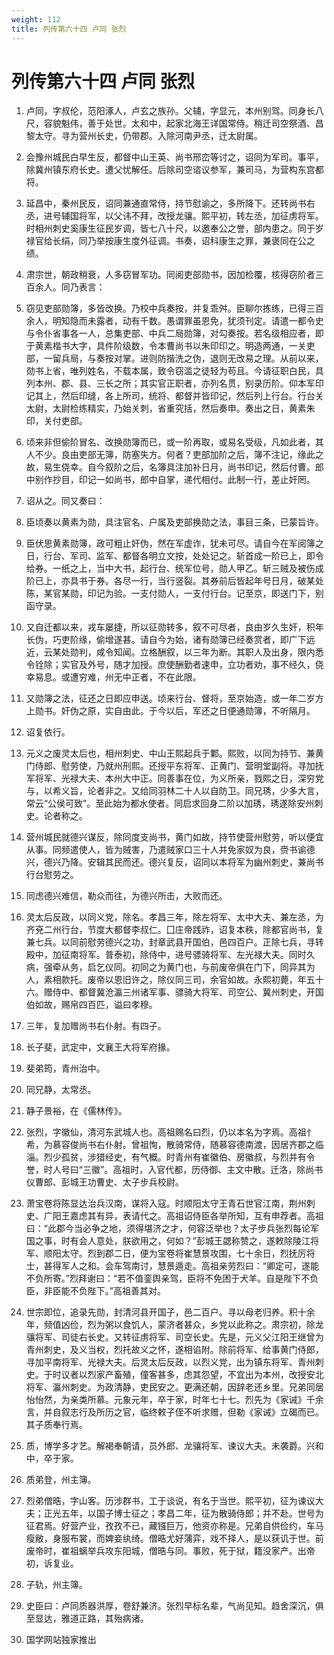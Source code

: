 ```yaml
---
weight: 112
title: 列传第六十四 卢同 张烈
---
```


# 列传第六十四 卢同 张烈

1. <span id="列传第六十四_卢同_张烈-1"></span>
卢同，字叔伦，范阳涿人，卢玄之族孙。父辅，字显元，本州别驾。同身长八尺，容貌魁伟，善于处世。太和中，起家北海王详国常侍。稍迁司空祭酒、昌黎太守。寻为营州长史，仍带郡。入除河南尹丞，迁太尉属。

2. <span id="列传第六十四_卢同_张烈-2"></span>
会豫州城民白早生反，都督中山王英、尚书邢峦等讨之，诏同为军司。事平，除冀州镇东府长史。遭父忧解任。后除司空谘议参军，兼司马，为营构东宫都将。

3. <span id="列传第六十四_卢同_张烈-3"></span>
延昌中，秦州民反，诏同兼通直常侍，持节慰谕之，多所降下。还转尚书右丞，进号辅国将军，以父讳不拜，改授龙骧。熙平初，转左丞，加征虏将军。时相州刺史奚康生征民岁调，皆七八十尺，以邀奉公之誉，部内患之。同于岁禄官给长绢，同乃举按康生度外征调。书奏，诏科康生之罪，兼褒同在公之绩。

4. <span id="列传第六十四_卢同_张烈-4"></span>
肃宗世，朝政稍衰，人多窃冒军功。同阅吏部勋书，因加检覆，核得窃阶者三百余人。同乃表言：

5. <span id="列传第六十四_卢同_张烈-5"></span>
窃见吏部勋簿，多皆改换。乃校中兵奏按，并复乖舛。臣聊尔拣练，已得三百余人，明知隐而未露者，动有千数。愚谓罪虽恩免，犹须刊定。请遣一都令史与令仆省事各一人，总集吏部、中兵二局勋簿，对勾奏按。若名级相应者，即于黄素楷书大字，具件阶级数，令本曹尚书以朱印印之。明造两通，一关吏部，一留兵局，与奏按对掌。进则防揩洗之伪，退则无改易之理。从前以来，勋书上省，唯列姓名，不载本属，致令窃滥之徒轻为苟且。今请征职白民，具列本州、郡、县、三长之所；其实官正职者，亦列名贯，别录历阶。仰本军印记其上，然后印缝，各上所司，统将、都督并皆印记，然后列上行台。行台关太尉，太尉检练精实，乃始关刺，省重究括，然后奏申。奏出之日，黄素朱印，关付吏部。

6. <span id="列传第六十四_卢同_张烈-6"></span>
顷来非但偷阶冒名、改换勋簿而已，或一阶再取，或易名受级，凡如此者，其人不少。良由吏部无簿，防塞失方。何者？吏部加阶之后，簿不注记，缘此之故，易生侥幸。自今叙阶之后，名簿具注加补日月，尚书印记，然后付曹。郎中别作抄目，印记一如尚书，郎中自掌，递代相付。此制一行，差止奸罔。

7. <span id="列传第六十四_卢同_张烈-7"></span>
诏从之。同又奏曰：

8. <span id="列传第六十四_卢同_张烈-8"></span>
臣顷奏以黄素为勋，具注官名、户属及吏部换勋之法，事目三条，已蒙旨许。

9. <span id="列传第六十四_卢同_张烈-9"></span>
臣伏思黄素勋簿，政可粗止奸伪，然在军虚诈，犹未可尽。请自今在军阅簿之日，行台、军司、监军、都督各明立文按，处处记之。斩首成一阶已上，即令给券。一纸之上，当中大书，起行台、统军位号，勋人甲乙。斩三贼及被伤成阶已上，亦具书于券。各尽一行，当行竖裂。其券前后皆起年号日月，破某处陈，某官某勋，印记为验。一支付勋人，一支付行台。记至京，即送门下，别函守录。

10. <span id="列传第六十四_卢同_张烈-10"></span>
又自迁都以来，戎车屡捷，所以征勋转多，叙不可尽者，良由岁久生奸，积年长伪，巧吏阶缘，偷增遂甚。请自今为始，诸有勋簿已经奏赏者，即广下远近，云某处勋判，咸令知闻。立格酬叙，以三年为断。其职人及出身，限内悉令铨除；实官及外号，随才加授。庶使酬勤者速申，立功者劝，事不经久，侥幸易息。或遭穷难，州无中正者，不在此限。

11. <span id="列传第六十四_卢同_张烈-11"></span>
又勋簿之法，征还之日即应申送。顷来行台、督将，至京始造，或一年二岁方上勋书。奸伪之原，实自由此。于今以后，军还之日便通勋簿，不听隔月。

12. <span id="列传第六十四_卢同_张烈-12"></span>
诏复依行。

13. <span id="列传第六十四_卢同_张烈-13"></span>
元义之废灵太后也，相州刺史、中山王熙起兵于鄴。熙败，以同为持节、兼黄门侍郎、慰劳使，乃就州刑熙。还授平东将军、正黄门、营明堂副将。寻加抚军将军、光禄大夫、本州大中正。同善事在位，为义所亲，戮熙之日，深穷党与，以希义旨，论者非之。又给同羽林二十人以自防卫。同兄琇，少多大言，常云“公侯可致”。至此始为都水使者。同启求回身二阶以加琇，琇遂除安州刺史。论者称之。

14. <span id="列传第六十四_卢同_张烈-14"></span>
营州城民就德兴谋反，除同度支尚书，黄门如故，持节使营州慰劳，听以便宜从事。同频遣使人，皆为贼害，乃遣贼家口三十人并免家奴为良，赍书谕德兴，德兴乃降。安辑其民而还。德兴复反，诏同以本将军为幽州刺史，兼尚书行台慰劳之。

15. <span id="列传第六十四_卢同_张烈-15"></span>
同虑德兴难信，勒众而往，为德兴所击，大败而还。

16. <span id="列传第六十四_卢同_张烈-16"></span>
灵太后反政，以同义党，除名。孝昌三年，除左将军、太中大夫、兼左丞，为齐兗二州行台，节度大都督李叔仁。囗庄帝践祚，诏复本秩，除都官尚书，复兼七兵。以同前慰劳德兴之功，封章武县开国伯，邑四百户。正除七兵，寻转殿中，加征南将军。普泰初，除侍中，进号骠骑将军、左光禄大夫。同时久病，强牵从务，启乞仪同。初同之为黄门也，与前废帝俱在门下，同异其为人，素相款托。废帝以恩旧许之，除仪同三司，余官如故。永熙初薨，年五十六。赠侍中、都督冀沧瀛三州诸军事、骠骑大将军、司空公、冀州刺史，开国伯如故，赐帛四百匹，谥曰孝穆。

17. <span id="列传第六十四_卢同_张烈-17"></span>
三年，复加赠尚书右仆射。有四子。

18. <span id="列传第六十四_卢同_张烈-18"></span>
长子斐，武定中，文襄王大将军府掾。

19. <span id="列传第六十四_卢同_张烈-19"></span>
斐弟筠，青州治中。

20. <span id="列传第六十四_卢同_张烈-20"></span>
同兄静，太常丞。

21. <span id="列传第六十四_卢同_张烈-21"></span>
静子景裕，在《儒林传》。

22. <span id="列传第六十四_卢同_张烈-22"></span>
张烈，字徽仙，清河东武城人也。高祖赐名曰烈，仍以本名为字焉。高祖忄希，为慕容俊尚书右仆射。曾祖恂，散骑常侍，随慕容德南渡，因居齐郡之临淄。烈少孤贫，涉猎经史，有气概。时青州有崔徽伯、房徽叔，与烈并有令誉，时人号曰“三徽”。高祖时，入官代都，历侍御、主文中散。迁洛，除尚书仪曹郎、彭城王功曹史、太子步兵校尉。

23. <span id="列传第六十四_卢同_张烈-23"></span>
萧宝卷将陈显达治兵汉南，谋将入寇。时顺阳太守王青石世官江南，荆州刺史、广阳王嘉虑其有异，表请代之。高祖诏侍臣各举所知，互有申荐者。高祖曰：“此郡今当必争之地，须得堪济之才，何容泛举也？太子步兵张烈每论军国之事，时有会人意处，朕欲用之，何如？”彭城王勰称赞之，遂敕除陵江将军、顺阳太守。烈到郡二日，便为宝卷将崔慧景攻围，七十余日，烈抚厉将士，甚得军人之和。会车驾南讨，慧景遁走。高祖亲劳烈曰：“卿定可，遂能不负所寄。”烈拜谢曰：“若不值銮舆亲驾，臣将不免困于犬羊。自是陛下不负臣，非臣能不负陛下。”高祖善其对。

24. <span id="列传第六十四_卢同_张烈-24"></span>
世宗即位，追录先勋，封清河县开国子，邑二百户。寻以母老归养。积十余年，频值凶俭，烈为粥以食饥人，蒙济者甚众，乡党以此称之。肃宗初，除龙骧将军、司徒右长史。又转征虏将军、司空长史。先是，元义父江阳王继曾为青州刺史，及义当权，烈托故义之怀，遂相谄附。除前将军、给事黄门侍郎，寻加平南将军、光禄大夫。后灵太后反政，以烈义党，出为镇东将军、青州刺史。于时议者以烈家产畜殖，僮客甚多，虑其怨望，不宜出为本州，改授安北将军、瀛州刺史。为政清静，吏民安之。更满还朝，因辞老还乡里。兄弟同居怡怡然，为亲类所慕。元象元年，卒于家，时年七十七。烈先为《家诫》千余言，并自叙志行及所历之官，临终敕子侄不听求赠，但勒《家诫》立碣而已。其子质奉行焉。

25. <span id="列传第六十四_卢同_张烈-25"></span>
质，博学多才艺。解褐奉朝请，员外郎、龙骧将军、谏议大夫。未袭爵。兴和中，卒于家。

26. <span id="列传第六十四_卢同_张烈-26"></span>
质弟登，州主簿。

27. <span id="列传第六十四_卢同_张烈-27"></span>
烈弟僧晧，字山客。历涉群书，工于谈说，有名于当世。熙平初，征为谏议大夫；正光五年，以国子博士征之；孝昌二年，征为散骑侍郎；并不赴。世号为征君焉。好营产业，孜孜不已，藏镪巨万，他资亦称是。兄弟自供俭约，车马瘦敝，身服布裳，而婢妾纨绮。僧晧尤好蒲弈，戏不择人，是以获讥于世。前废帝时，崔祖螭举兵攻东阳城，僧晧与同。事败，死于狱，籍没家产。出帝初，诉复业。

28. <span id="列传第六十四_卢同_张烈-28"></span>
子轨，州主簿。

29. <span id="列传第六十四_卢同_张烈-29"></span>
史臣曰：卢同质器洪厚，卷舒兼济。张烈早标名辈，气尚见知。趋舍深沉，俱至显达，雅道正路，其殆病诸。

30. <span id="列传第六十四_卢同_张烈-30"></span>
国学网站独家推出
